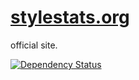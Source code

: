 # [stylestats.org](http://www.stylestats.org)

official site.

[![Dependency Status](https://david-dm.org/stylestats/web.svg)](https://david-dm.org/stylestats/web)
